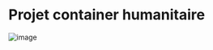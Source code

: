 # Projet container humanitaire
![image](https://github.com/ETEML17/hello-world/assets/44396768/89f8bd55-7e96-4b37-a7fc-bc809fc18cb5)
